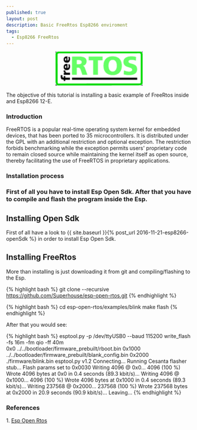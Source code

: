 ```yaml
---
published: true
layout: post
description: Basic FreeRtos Esp8266 enviroment
tags:
  - Esp8266 FreeRtos
---
```

<center><img src="/images/freeRtos.png" width="236" height="92"></center>

The objective of this tutorial is installing a basic example of FreeRtos inside and Esp8266 12-E.  

<h3>Introduction </h3>
FreeRTOS is a popular real-time operating system kernel for embedded devices, that has been ported to 35 microcontrollers. It is distributed under the GPL with an additional restriction and optional exception. The restriction forbids benchmarking while the exception permits users' proprietary code to remain closed source while maintaining the kernel itself as open source, thereby facilitating the use of FreeRTOS in proprietary applications.

<!-- more -->

<h3>Installation process<h3>
First of all you have to install Esp Open Sdk. After that you have to compile and flash the program inside the Esp.

<h2>Installing Open Sdk </h2>
First of all have a look to {{ site.baseurl }}{% post_url 2016-11-21-esp8266-openSdk %}   in order to install Esp Open Sdk.

<h2>Installing FreeRtos</h2>
More than installing is just downloading it from git and compiling/flashing to the Esp.

{% highlight bash %}
git clone --recursive https://github.com/Superhouse/esp-open-rtos.git
{% endhighlight %}

{% highlight bash %}
cd esp-open-rtos/examples/blink 
make flash
{% endhighlight %}

After that you would see:

{% highlight bash %}
esptool.py -p /dev/ttyUSB0 --baud 115200 write_flash -fs 16m -fm qio -ff 40m \
	0x0 ../../bootloader/firmware_prebuilt/rboot.bin 0x1000 ../../bootloader/firmware_prebuilt/blank_config.bin 0x2000 ./firmware/blink.bin 
esptool.py v1.2
Connecting...
Running Cesanta flasher stub...
Flash params set to 0x0030
Writing 4096 @ 0x0... 4096 (100 %)
Wrote 4096 bytes at 0x0 in 0.4 seconds (89.3 kbit/s)...
Writing 4096 @ 0x1000... 4096 (100 %)
Wrote 4096 bytes at 0x1000 in 0.4 seconds (89.3 kbit/s)...
Writing 237568 @ 0x2000... 237568 (100 %)
Wrote 237568 bytes at 0x2000 in 20.9 seconds (90.9 kbit/s)...
Leaving...
{% endhighlight %}


<h3>References</h3>
1. <a href="https://github.com/SuperHouse/esp-open-rtos" target="_blank">Esp Open Rtos</a>
